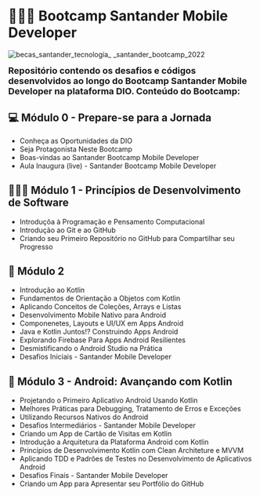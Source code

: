# 👩🏻‍🎓 Bootcamp Santander Mobile Developer

![becas_santander_tecnología_ _santander_bootcamp_2022](https://user-images.githubusercontent.com/39354498/180833938-0fbaccfd-9ea0-415b-92b7-db61a6249584.png)

<font size ='4'>**Repositório contendo os desafios e códigos desenvolvidos ao longo do Bootcamp Santander Mobile Developer na plataforma DIO. Conteúdo do Bootcamp:**</font>

## 💻 Módulo 0 - Prepare-se para a Jornada
- Conheça as Oportunidades da DIO
- Seja Protagonista Neste Bootcamp
- Boas-vindas ao Santander Bootcamp Mobile Developer
- Aula Inaugura (live) - Santander Bootcamp Mobile Developer

## 👩🏻‍💻 Módulo 1 - Princípios de Desenvolvimento de Software
- Introduçõa à Programação e Pensamento Computacional
- Introdução ao Git e ao GitHub
- Criando seu Primeiro Repositório no GitHub para Compartilhar seu Progresso

## 👾 Módulo 2
- Introdução ao Kotlin
- Fundamentos de Orientação a Objetos com Kotlin
- Aplicando Conceitos de Coleções, Arrays e Listas
- Desenvolvimento Mobile Nativo para Android
- Componenetes, Layouts e UI/UX em Apps Android
- Java e Kotlin Juntos!? Construindo Apps Android
- Explorando Firebase Para Apps Android Resilientes
- Desmistificando o Android Studio na Prática
- Desafios Iniciais - Santander Mobile Developer

## 🤖 Módulo 3 - Android: Avançando com Kotlin
- Projetando o Primeiro Aplicativo Android Usando Kotlin
- Melhores Práticas para Debugging, Tratamento de Erros e Exceções
- Utilizando Recursos Nativos do Android
- Desafios Intermediários - Santander Mobile Developer
- Criando um App de Cartão de Visitas em Kotlin
- Introdução a Arquitetura da Plataforma Android com Kotlin
- Princípios de Desenvolvimento Kotlin com Clean Architeture e MVVM
- Aplicando TDD e Padrões de Testes no Desenvolvimento de Aplicativos Android
- Desafios Finais - Santander Mobile Developer
- Criando um App para Apresentar seu Portfólio do GitHub